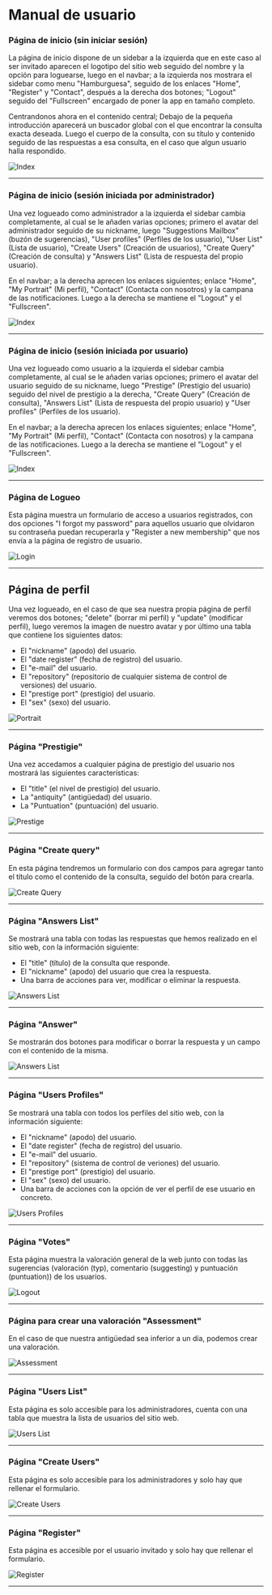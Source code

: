 # Manual de usuario

### Página de inicio (sin iniciar sesión)
La página de inicio dispone de un sidebar a la izquierda que en este caso al ser invitado aparecen el logotipo del sitio web seguido del nombre y la opción para loguearse, luego en el navbar; a la izquierda nos mostrara el sidebar como menu "Hamburguesa", seguido de los enlaces "Home", "Register" y "Contact", después a la derecha dos botones; "Logout" seguido del "Fullscreen" encargado de poner la app en tamaño completo.

Centrandonos ahora en el contenido central; Debajo de la pequeña introducción aparecerá un buscador global con el que encontrar la consulta exacta deseada. Luego el cuerpo de la consulta, con su título y contenido seguido de las respuestas a esa consulta, en el caso que algun usuario halla respondido. 

![Index](images/manual/index.png)

***

### Página de inicio (sesión iniciada por administrador)
Una vez logueado como administrador a la izquierda el sidebar cambia completamente, al cual se le añaden varias opciones; primero el avatar del administrador seguido de su nickname, luego "Suggestions Mailbox" (buzón de sugerencias), "User profiles" (Perfiles de los usuario), "User List" (Lista de usuario), "Create Users" (Creación de usuarios), "Create Query" (Creación de consulta) y "Answers List" (Lista de respuesta del propio usuario).

En el navbar; a la derecha aprecen los enlaces siguientes; enlace "Home", "My Portrait" (Mi perfil), "Contact" (Contacta con nosotros) y la campana de las notificaciones. Luego a la derecha se mantiene el "Logout" y el "Fullscreen".

![Index](images/manual/index-admin.png)

***

### Página de inicio (sesión iniciada por usuario)
Una vez logueado como usuario a la izquierda el sidebar cambia completamente, al cual se le añaden varias opciones; primero el avatar del usuario seguido de su nickname, luego "Prestige" (Prestigio del usuario) seguido del nivel de prestigio a la derecha, "Create Query" (Creación de consulta), "Answers List" (Lista de respuesta del propio usuario) y "User profiles" (Perfiles de los usuario).

En el navbar; a la derecha aprecen los enlaces siguientes; enlace "Home", "My Portrait" (Mi perfil), "Contact" (Contacta con nosotros) y la campana de las notificaciones. Luego a la derecha se mantiene el "Logout" y el "Fullscreen".

![Index](images/manual/index-usuario.png)

***

### Página de Logueo
Esta página muestra un formulario de acceso a usuarios registrados, con dos opciones "I forgot my password" para aquellos usuario que olvidaron su contraseña puedan recuperarla y "Register a new membership" que nos envía a la página de registro de usuario.

![Login](images/manual/login.png)

***

## Página de perfil
Una vez logueado, en el caso de que sea nuestra propia página de perfil veremos dos botones; "delete" (borrar mi perfil) y "update" (modificar perfil), luego veremos la imagen de nuestro avatar y por último una tabla que contiene los siguientes datos:
* El "nickname" (apodo) del usuario.
* El "date register" (fecha de registro) del usuario.
* El "e-mail" del usuario.
* El "repository" (repositorio de cualquier sistema de control de versiones) del usuario.
* El "prestige port" (prestigio) del usuario.
* El "sex" (sexo) del usuario.

![Portrait](images/manual/portrait.png)

***

### Página "Prestigie"
Una vez accedamos a cualquier página de prestigio del usuario nos mostrará las siguientes características:
* El "title" (el nivel de prestigio) del usuario.
* La "antiquity" (antigüedad) del usuario.
* La "Puntuation" (puntuación) del usuario.

![Prestige](images/manual/prestige.png)

***

### Página  "Create query"
En esta página tendremos un formulario con dos campos para agregar tanto el título como el contenido de la consulta, seguido del botón para crearla.

![Create Query](images/manual/create-query.png)


***

### Página  "Answers List"
Se mostrará una tabla con todas las respuestas que hemos realizado en el sitio web, con la información siguiente:
* El "title" (título) de la consulta que responde.
* El "nickname" (apodo) del usuario que crea la respuesta.
* Una barra de acciones para ver, modificar o eliminar la respuesta.

![Answers List](images/manual/answers-list.png)

***

### Página  "Answer"
Se mostrarán dos botones para modificar o borrar la respuesta y un campo con el contenido de la misma.

![Answers List](images/manual/answer.png)

***

### Página "Users Profiles"
Se mostrará una tabla con todos los perfiles del sitio web, con la información siguiente:
* El "nickname" (apodo) del usuario.
* El "date register" (fecha de registro) del usuario.
* El "e-mail" del usuario.
* El "repository" (sistema de control de veriones) del usuario.
* El "prestige port" (prestigio) del usuario.
* El "sex" (sexo) del usuario.
* Una barra de acciones con la opción de ver el perfil de ese usuario en concreto.

![Users Profiles](images/manual/users-profiles.png)

***

### Página "Votes"
Esta página muestra la valoración general de la web junto con todas las sugerencias (valoración (typ), comentario (suggesting) y puntuación (puntuation)) de los usuarios.

![Logout](images/manual/suggestions-mailbox.png)

***

### Página para crear una valoración "Assessment" 
En el caso de que nuestra antigüedad sea inferior a un día, podemos crear una valoración.

![Assessment](images/manual/assessment.png)

***

### Página "Users List"
Esta página es solo accesible para los administradores, cuenta con una tabla que muestra la lista de usuarios del sitio web.

![Users List](images/manual/users-list.png)

***

### Página "Create Users"
Esta página es solo accesible para los administradores y solo hay que rellenar el formulario.

![Create Users](images/manual/create-users.png)

***

### Página "Register"
Esta página es accesible por el usuario invitado y solo hay que rellenar el formulario.

![Register](images/manual/register.png)

***
